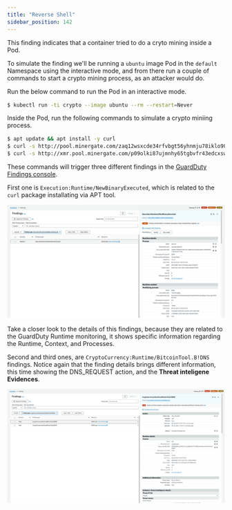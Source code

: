 ```yaml
---
title: "Reverse Shell"
sidebar_position: 142
---
```


This finding indicates that a container tried to do a cryto mining inside a Pod.

To simulate the finding we'll be running a `ubuntu` image Pod in the `default` Namespace using the interactive mode, and from there run a couple of commands to start a crypto mining process, as an attacker would do.

Run the below command to run the Pod in an interactive mode.

```bash
$ kubectl run -ti crypto --image ubuntu --rm --restart=Never
```

Inside the Pod, run the following commands to simulate a crypto miniing process.

```bash
$ apt update && apt install -y curl
$ curl -s http://pool.minergate.com/zaq12wsxcde34rfvbgt56yhnmju78iklo90p /dev/null &
$ curl -s http://xmr.pool.minergate.com/p09olki87ujmnhy65tgbvfr43edcxsw21qaz  > /dev/null &
```

These commands will trigger three different findings in the [GuardDuty Findings console](https://console.aws.amazon.com/guardduty/home#/findings).

First one is `Execution:Runtime/NewBinaryExecuted`, which is related to the `curl` package installating via APT tool.

![](assets/binary-execution.png)

Take a closer look to the details of this findings, because they are related to the GuardDuty Runtime monitoring, it shows specific information regarding the Runtime, Context, and Processes.

Second and third ones, are `CryptoCurrency:Runtime/BitcoinTool.B!DNS` findings. Notice again that the finding details brings different information, this time showing the DNS_REQUEST action, and the **Threat inteligene Evidences**.

![](assets/crypto-runtime.png)
